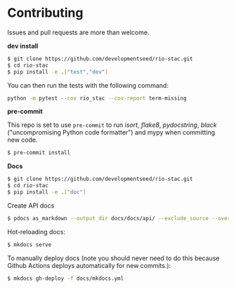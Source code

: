 # Contributing

Issues and pull requests are more than welcome.

**dev install**

```bash
$ git clone https://github.com/developmentseed/rio-stac.git
$ cd rio-stac
$ pip install -e .["test","dev"]
```

You can then run the tests with the following command:

```sh
python -m pytest --cov rio_stac --cov-report term-missing
```

**pre-commit**

This repo is set to use `pre-commit` to run *isort*, *flake8*, *pydocstring*, *black* ("uncompromising Python code formatter") and mypy when committing new code.

```bash
$ pre-commit install
```

**Docs**

```bash
$ git clone https://github.com/developmentseed/rio-stac.git
$ cd rio-stac
$ pip install -e .["doc"]
```

Create API docs

```bash
$ pdocs as_markdown --output_dir docs/docs/api/ --exclude_source --overwrite rio_stac.stac
```

Hot-reloading docs:

```bash
$ mkdocs serve
```

To manually deploy docs (note you should never need to do this because Github
Actions deploys automatically for new commits.):

```bash
$ mkdocs gh-deploy -f docs/mkdocs.yml
```
